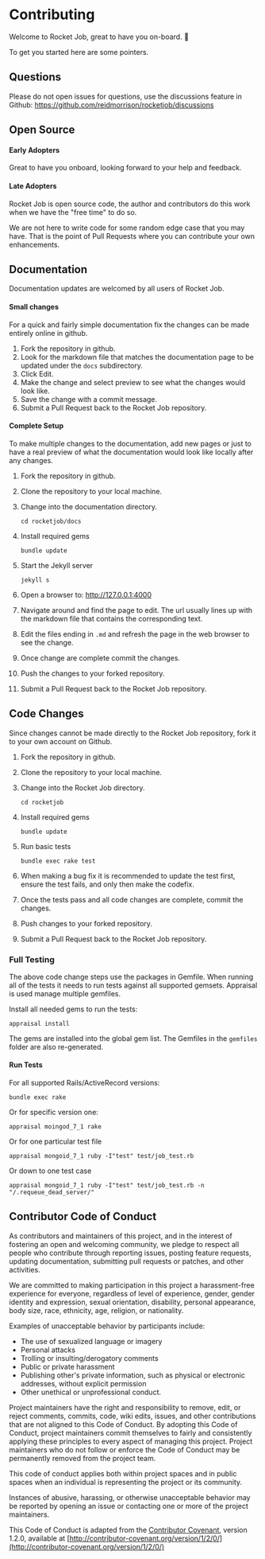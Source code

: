 # Contributing

Welcome to Rocket Job, great to have you on-board. :tada:

To get you started here are some pointers. 

## Questions

Please do not open issues for questions, use the discussions feature in Github:
https://github.com/reidmorrison/rocketjob/discussions

## Open Source

#### Early Adopters

Great to have you onboard, looking forward to your help and feedback.

#### Late Adopters

Rocket Job is open source code, the author and contributors do this work when we have the "free time" to do so.

We are not here to write code for some random edge case that you may have. That is the point of Pull Requests
where you can contribute your own enhancements.

## Documentation

Documentation updates are welcomed by all users of Rocket Job.

#### Small changes

For a quick and fairly simple documentation fix the changes can be made entirely online in github.
 
1. Fork the repository in github.
2. Look for the markdown file that matches the documentation page to be updated under the `docs` subdirectory.
3. Click Edit.
4. Make the change and select preview to see what the changes would look like.
5. Save the change with a commit message.
6. Submit a Pull Request back to the Rocket Job repository. 

#### Complete Setup

To make multiple changes to the documentation, add new pages or just to have a real preview of what the
documentation would look like locally after any changes.

1. Fork the repository in github.
2. Clone the repository to your local machine.
3. Change into the documentation directory.

       cd rocketjob/docs
       
4. Install required gems

       bundle update
       
5. Start the Jekyll server

       jekyll s

6. Open a browser to: http://127.0.0.1:4000

7. Navigate around and find the page to edit. The url usually lines up with the markdown file that
   contains the corresponding text.
   
8. Edit the files ending in `.md` and refresh the page in the web browser to see the change.

9. Once change are complete commit the changes.

10. Push the changes to your forked repository.

11. Submit a Pull Request back to the Rocket Job repository. 

## Code Changes

Since changes cannot be made directly to the Rocket Job repository, fork it to your own account on Github. 

1. Fork the repository in github.
2. Clone the repository to your local machine.
3. Change into the Rocket Job directory.

       cd rocketjob
       
4. Install required gems

       bundle update
       
5. Run basic tests

       bundle exec rake test

6. When making a bug fix it is recommended to update the test first, ensure the test fails, and only then
   make the codefix.

7. Once the tests pass and all code changes are complete, commit the changes.
   
8. Push changes to your forked repository.

9. Submit a Pull Request back to the Rocket Job repository. 


### Full Testing

The above code change steps use the packages in Gemfile. When running all of the tests it needs to run
tests against all supported gemsets. Appraisal is used manage multiple gemfiles. 

Install all needed gems to run the tests:

    appraisal install

The gems are installed into the global gem list.
The Gemfiles in the `gemfiles` folder are also re-generated.

#### Run Tests

For all supported Rails/ActiveRecord versions:

    bundle exec rake

Or for specific version one:

    appraisal moingod_7_1 rake

Or for one particular test file

    appraisal mongoid_7_1 ruby -I"test" test/job_test.rb

Or down to one test case

    appraisal mongoid_7_1 ruby -I"test" test/job_test.rb -n "/.requeue_dead_server/"

## Contributor Code of Conduct

As contributors and maintainers of this project, and in the interest of fostering an open and welcoming community, we pledge to respect all people who contribute through reporting issues, posting feature requests, updating documentation, submitting pull requests or patches, and other activities.

We are committed to making participation in this project a harassment-free experience for everyone, regardless of level of experience, gender, gender identity and expression, sexual orientation, disability, personal appearance, body size, race, ethnicity, age, religion, or nationality.

Examples of unacceptable behavior by participants include:

* The use of sexualized language or imagery
* Personal attacks
* Trolling or insulting/derogatory comments
* Public or private harassment
* Publishing other's private information, such as physical or electronic addresses, without explicit permission
* Other unethical or unprofessional conduct.

Project maintainers have the right and responsibility to remove, edit, or reject comments, commits, code, wiki edits, issues, and other contributions that are not aligned to this Code of Conduct. By adopting this Code of Conduct, project maintainers commit themselves to fairly and consistently applying these principles to every aspect of managing this project. Project maintainers who do not follow or enforce the Code of Conduct may be permanently removed from the project team.

This code of conduct applies both within project spaces and in public spaces when an individual is representing the project or its community.

Instances of abusive, harassing, or otherwise unacceptable behavior may be reported by opening an issue or contacting one or more of the project maintainers.

This Code of Conduct is adapted from the [Contributor Covenant](http://contributor-covenant.org), version 1.2.0, available at [http://contributor-covenant.org/version/1/2/0/](http://contributor-covenant.org/version/1/2/0/)
